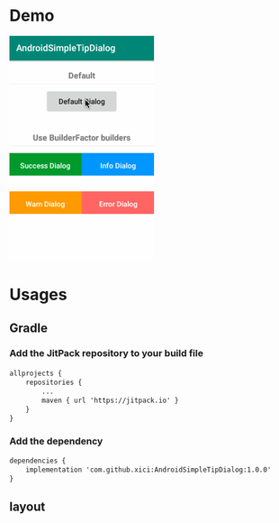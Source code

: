 # Demo
![avatar](/readme/demo.gif)

# Usages

## Gradle

### Add the JitPack repository to your build file
```
allprojects {
	repositories {
		...
		maven { url 'https://jitpack.io' }
	}
}
```

### Add the dependency
```
dependencies {
    implementation 'com.github.xici:AndroidSimpleTipDialog:1.0.0'
}
```

## layout

